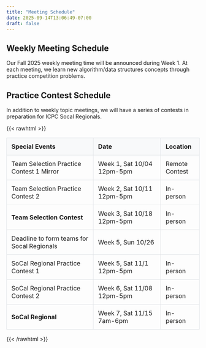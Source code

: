 ```yaml
---
title: "Meeting Schedule"
date: 2025-09-14T13:06:49-07:00
draft: false
---
```


## Weekly Meeting Schedule

Our Fall 2025 weekly meeting time will be announced during Week 1. At each meeting, we learn new algorithm/data structures concepts through practice competition problems.

## Practice Contest Schedule

In addition to weekly topic meetings, we will have a series of contests in preparation for ICPC Socal Regionals.

{{< rawhtml >}}
<table style="border-collapse: collapse; width: 100%;">
  <thead>
    <tr style="background-color: #f8f9fa;">
      <th style="border: 1px solid #dee2e6; padding: 12px; text-align: left; width: 45%;">Special Events</th>
      <th style="border: 1px solid #dee2e6; padding: 12px; text-align: left; width: 35%;">Date</th>
      <th style="border: 1px solid #dee2e6; padding: 12px; text-align: left; width: 20%;">Location</th>
    </tr>
  </thead>
  <tbody>
    <tr>
      <td style="border: 1px solid #dee2e6; padding: 12px;">Team Selection Practice Contest 1 Mirror</td>
      <td style="border: 1px solid #dee2e6; padding: 12px;">Week 1, Sat 10/04 12pm-5pm</td>
      <td style="border: 1px solid #dee2e6; padding: 12px;">Remote Contest</td>
    </tr>
    <tr>
      <td style="border: 1px solid #dee2e6; padding: 12px;">Team Selection Practice Contest 2</td>
      <td style="border: 1px solid #dee2e6; padding: 12px;">Week 2, Sat 10/11 12pm-5pm</td>
      <td style="border: 1px solid #dee2e6; padding: 12px;">In-person</td>
    </tr>
    <tr>
      <td style="border: 1px solid #dee2e6; padding: 12px;"><strong>Team Selection Contest</strong></td>
      <td style="border: 1px solid #dee2e6; padding: 12px;">Week 3, Sat 10/18 12pm-5pm</td>
      <td style="border: 1px solid #dee2e6; padding: 12px;">In-person</td>
    </tr>
    <tr>
      <td style="border: 1px solid #dee2e6; padding: 12px;">Deadline to form teams for Socal Regionals</td>
      <td style="border: 1px solid #dee2e6; padding: 12px;">Week 5, Sun 10/26</td>
      <td style="border: 1px solid #dee2e6; padding: 12px;"></td>
    </tr>
    <tr>
      <td style="border: 1px solid #dee2e6; padding: 12px;">SoCal Regional Practice Contest 1</td>
      <td style="border: 1px solid #dee2e6; padding: 12px;">Week 5, Sat 11/1 12pm-5pm</td>
      <td style="border: 1px solid #dee2e6; padding: 12px;">In-person</td>
    </tr>
    <tr>
      <td style="border: 1px solid #dee2e6; padding: 12px;">SoCal Regional Practice Contest 2</td>
      <td style="border: 1px solid #dee2e6; padding: 12px;">Week 6, Sat 11/08 12pm-5pm</td>
      <td style="border: 1px solid #dee2e6; padding: 12px;">In-person</td>
    </tr>
    <tr>
      <td style="border: 1px solid #dee2e6; padding: 12px;"><strong>SoCal Regional</strong></td>
      <td style="border: 1px solid #dee2e6; padding: 12px;">Week 7, Sat 11/15 7am-6pm</td>
      <td style="border: 1px solid #dee2e6; padding: 12px;">In-person</td>
    </tr>
  </tbody>
</table>
{{< /rawhtml >}}


